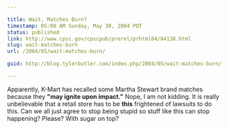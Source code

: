 ```yaml
---

title: Wait, Matches Burn?
timestamp: 05:08 AM Sunday, May 30, 2004 PDT
status: published
link: http://www.cpsc.gov/cpscpub/prerel/prhtml04/04138.html
slug: wait-matches-burn
url: /2004/05/wait-matches-burn/

guid: http://blog.tylerbutler.com/index.php/2004/05/wait-matches-burn/

---
```


Apparently, K-Mart has recalled some Martha Stewart brand matches because they
**"may ignite upon impact."** Nope, I am not kidding. It is really
unbelievable that a retail store has to be **this** frightened of lawsuits to
do this. Can we all just agree to stop being stupid so stuff like this can
stop happening? Please? With sugar on top?
